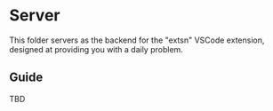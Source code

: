 # Server

This folder servers as the backend for the "extsn" VSCode extension, designed at providing you with a daily problem.

## Guide

TBD
